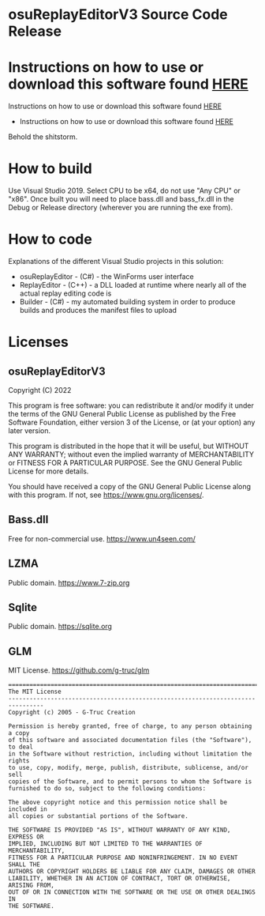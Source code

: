 # osuReplayEditorV3 Source Code Release

# Instructions on how to use or download this software found [HERE](https://github.com/thebetioplane/osuReplayEditorV3)
Instructions on how to use or download this software found [HERE](https://github.com/thebetioplane/osuReplayEditorV3)
* Instructions on how to use or download this software found [HERE](https://github.com/thebetioplane/osuReplayEditorV3)

Behold the shitstorm.

# How to build

Use Visual Studio 2019. Select CPU to be x64, do not use "Any CPU" or "x86". Once built you will need to place bass.dll and bass_fx.dll in the Debug or Release directory (wherever you are running the exe from).

# How to code

Explanations of the different Visual Studio projects in this solution:

- osuReplayEditor - (C#) - the WinForms user interface
- ReplayEditor - (C++) - a DLL loaded at runtime where nearly all of the actual replay editing code is
- Builder - (C#) - my automated building system in order to produce builds and produces the manifest files to upload 

# Licenses

## osuReplayEditorV3

Copyright (C) 2022

This program is free software: you can redistribute it and/or modify it under the terms of the GNU General Public License as published by the Free Software Foundation, either version 3 of the License, or (at your option) any later version.

This program is distributed in the hope that it will be useful, but WITHOUT ANY WARRANTY; without even the implied warranty of MERCHANTABILITY or FITNESS FOR A PARTICULAR PURPOSE. See the GNU General Public License for more details.

You should have received a copy of the GNU General Public License along with this program. If not, see https://www.gnu.org/licenses/.

## Bass.dll

Free for non-commercial use. https://www.un4seen.com/

## LZMA

Public domain. https://www.7-zip.org

## Sqlite

Public domain. https://sqlite.org

## GLM

MIT License. https://github.com/g-truc/glm
```
================================================================================
The MIT License
--------------------------------------------------------------------------------
Copyright (c) 2005 - G-Truc Creation

Permission is hereby granted, free of charge, to any person obtaining a copy
of this software and associated documentation files (the "Software"), to deal
in the Software without restriction, including without limitation the rights
to use, copy, modify, merge, publish, distribute, sublicense, and/or sell
copies of the Software, and to permit persons to whom the Software is
furnished to do so, subject to the following conditions:

The above copyright notice and this permission notice shall be included in
all copies or substantial portions of the Software.

THE SOFTWARE IS PROVIDED "AS IS", WITHOUT WARRANTY OF ANY KIND, EXPRESS OR
IMPLIED, INCLUDING BUT NOT LIMITED TO THE WARRANTIES OF MERCHANTABILITY,
FITNESS FOR A PARTICULAR PURPOSE AND NONINFRINGEMENT. IN NO EVENT SHALL THE
AUTHORS OR COPYRIGHT HOLDERS BE LIABLE FOR ANY CLAIM, DAMAGES OR OTHER
LIABILITY, WHETHER IN AN ACTION OF CONTRACT, TORT OR OTHERWISE, ARISING FROM,
OUT OF OR IN CONNECTION WITH THE SOFTWARE OR THE USE OR OTHER DEALINGS IN
THE SOFTWARE.
```

